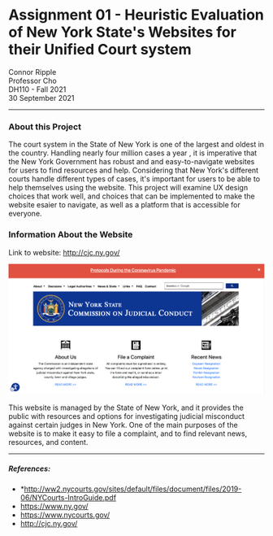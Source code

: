 # Assignment 01 - Heuristic Evaluation of New York State's Websites for their Unified Court system

Connor Ripple <br>
Professor Cho <br>
DH110 - Fall 2021 <br>
30 September 2021 <br>

---

### About this Project

The court system in the State of New York is one of the largest and oldest in the country. Handling nearly four million cases a year <a name="*"></a>, it is imperative that the New York Government has robust and and easy-to-navigate websites for users to find resources and help. Considering that New York's different courts handle different types of cases, it's important for users to be able to help themselves using the website. This project will examine UX design choices that work well, and choices that can be implemented to make the website esaier to navigate, as well as a platform that is accessible for everyone. 


### Information About the Website
Link to website: http://cjc.ny.gov/

![Screenshot of the New York State Commission on Judicial Conduct Website, taken September 28, 2021](https://github.com/cjripple/DH110-SEM1F/blob/83fe447f7b0019056d2e3644e98f12da8e2c5be5/assignment01/cjc-screenshot.png)

This website is managed by the State of New York, and it provides the public with resources and options for investigating judicial misconduct against certain judges in New York. One of the main purposes of the website is to make it easy to file a complaint, and to find relevant news, resources, and content. 



---

##### References: 
* *http://ww2.nycourts.gov/sites/default/files/document/files/2019-06/NYCourts-IntroGuide.pdf <br> 
* https://www.ny.gov/ <br> 
* https://www.nycourts.gov/ <br> 
* http://cjc.ny.gov/
